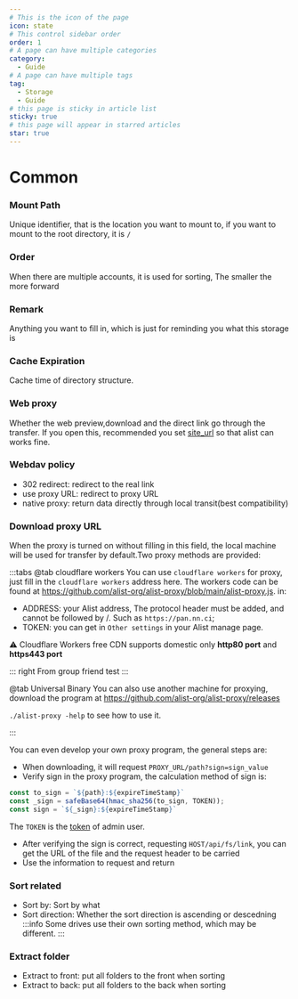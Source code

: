 ```yaml
---
# This is the icon of the page
icon: state
# This control sidebar order
order: 1
# A page can have multiple categories
category:
  - Guide
# A page can have multiple tags
tag:
  - Storage
  - Guide
# this page is sticky in article list
sticky: true
# this page will appear in starred articles
star: true
---
```


# Common

### Mount Path

Unique identifier, that is the location you want to mount to, if you want to mount to the root directory, it is `/`

### Order

When there are multiple accounts, it is used for sorting, The smaller the more forward

### Remark

Anything you want to fill in, which is just for reminding you what this storage is

### Cache Expiration
Cache time of directory structure.

### Web proxy

Whether the web preview,download and the direct link go through the transfer. If you open this, recommended you set [site_url](../../config/configuration.md#site_url) so that alist can works fine.

### Webdav policy

- 302 redirect: redirect to the real link
- use proxy URL: redirect to proxy URL
- native proxy: return data directly through local transit(best compatibility)

### Download proxy URL

When the proxy is turned on without filling in this field, the local machine will be used for transfer by default.Two proxy methods are provided:

:::tabs
@tab cloudflare workers
You can use `cloudflare workers` for proxy, just fill in the `cloudflare workers` address here.
The workers code can be found at https://github.com/alist-org/alist-proxy/blob/main/alist-proxy.js. in:

- ADDRESS: your Alist address, The protocol header must be added, and cannot be followed by /. Such as `https://pan.nn.ci`;
- TOKEN: you can get in `Other settings` in your Alist manage page.

:warning: Cloudflare Workers free CDN supports domestic only **http80 port** and **https443 port**

::: right
From group friend test
:::

@tab Universal Binary
You can also use another machine for proxying, download the program at https://github.com/alist-org/alist-proxy/releases

`./alist-proxy -help` to see how to use it.

:::

You can even develop your own proxy program, the general steps are:

- When downloading, it will request `PROXY_URL/path?sign=sign_value`
- Verify sign in the proxy program, the calculation method of sign is:

```js
const to_sign = `${path}:${expireTimeStamp}`
const _sign = safeBase64(hmac_sha256(to_sign, TOKEN));
const sign = `${_sign}:${expireTimeStamp}`
```

The `TOKEN` is the [token](../../config/other.md#token) of admin user.

- After verifying the sign is correct, requesting `HOST/api/fs/link`, you can get the URL of the file and the request header to be carried
- Use the information to request and return

### Sort related
- Sort by: Sort by what
- Sort direction: Whether the sort direction is ascending or descedning
:::info
Some drives use their own sorting method, which may be different.
:::

### Extract folder

- Extract to front: put all folders to the front when sorting
- Extract to back: put all folders to the back when sorting
